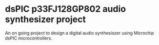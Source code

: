 # dsPIC p33FJ128GP802 audio synthesizer project

An on going project to design a digital audio synthesiszer using Microchip dsPIC microcontrollers.